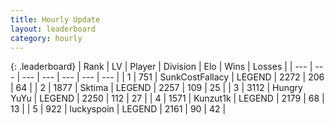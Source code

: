 ```yaml
---
title: Hourly Update
layout: leaderboard
category: hourly
---
```


{: .leaderboard}
| Rank | LV | Player | Division | Elo | Wins | Losses |
| --- | --- | --- | --- | --- | --- | --- |
| <span data-change="0">1</span> | 751 | <span title="ID: 402846">SunkCostFallacy</span> | LEGEND | <span data-change="0">2272</span> | <span data-change="0">206</span> | <span data-change="0">64</span> |
| <span data-change="0">2</span> | 1877 | <span title="ID: 353063">Sktima</span> | LEGEND | <span data-change="0">2257</span> | <span data-change="0">109</span> | <span data-change="0">25</span> |
| <span data-change="0">3</span> | 3112 | <span title="ID: 164871">Hungry YuYu</span> | LEGEND | <span data-change="0">2250</span> | <span data-change="0">112</span> | <span data-change="0">27</span> |
| <span data-change="1">4</span> | 1571 | <span title="ID: 392407">Kunzut1k</span> | LEGEND | <span data-change="9">2179</span> | <span data-change="1">68</span> | <span data-change="0">13</span> |
| <span data-change="-1">5</span> | 922 | <span title="ID: 512212">luckyspoin</span> | LEGEND | <span data-change="-10">2161</span> | <span data-change="0">90</span> | <span data-change="1">42</span> |